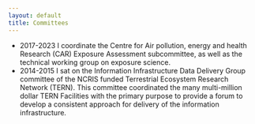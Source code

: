 ```yaml
---
layout: default
title: Committees
---
```


- 2017-2023 I coordinate the Centre for Air pollution, energy and health Research (CAR) Exposure Assessment subcommittee, as well as the technical working group on exposure science.
- 2014-2015 I sat on the Information Infrastructure Data Delivery Group committee of the NCRIS funded Terrestrial Ecosystem Research Network (TERN).  This committee coordinated the many multi-million dollar TERN Facilities with the primary purpose to provide a forum to develop a consistent approach for delivery of the information infrastructure. 
